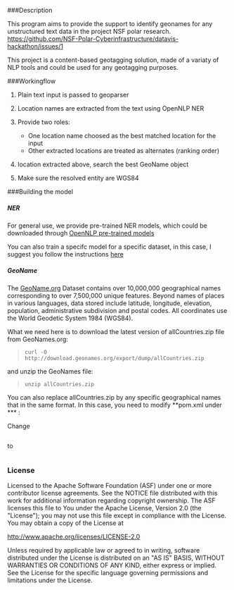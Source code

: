 ###Description

This program aims to provide the support to identify geonames for any unstructured text data in the project NSF polar research. https://github.com/NSF-Polar-Cyberinfrastructure/datavis-hackathon/issues/1

This project is a content-based geotagging solution, made of a variaty of NLP tools and could be used for any geotagging purposes. 

###Workingflow

1. Plain text input is passed to geoparser

2. Location names are extracted from the text using OpenNLP NER

3. Provide two roles: 
	* One location name choosed as the best matched location for the input 
	* Other extracted locations are treated as alternates (ranking order)

4. location extracted above, search the best GeoName object

5. Make sure the resolved entity are WGS84


###Building the model

##### NER
For general use, we provide pre-trained NER models, which could be downloaded through [OpenNLP pre-trained models](http://opennlp.sourceforge.net/models-1.5/)

You can also train a specifc model for a specific dataset, in this case, I suggest you follow the instructions [here](http://opennlp.apache.org/documentation/1.5.3/manual/opennlp.html#tools.namefind.training)

##### GeoName
The [GeoName.org](http://download.geonames.org/export/dump/) Dataset contains over 10,000,000 geographical names corresponding to over 7,500,000 unique features. Beyond names of places in various languages, data stored include latitude, longitude, elevation, population, administrative subdivision and postal codes. All coordinates use the World Geodetic System 1984 (WGS84).

What we need here is to download the latest version of allCountries.zip file from GeoNames.org:
> `curl -O http://download.geonames.org/export/dump/allCountries.zip`

and unzip the GeoNames file:
> `unzip allCountries.zip`

You can also replace allCountries.zip by any specific geographical names that in the same format. In this case, you need to modify **pom.xml under *** :

Change 
```
```
to
```
```

### License
 Licensed to the Apache Software Foundation (ASF) under one or more
 contributor license agreements. See the NOTICE file distributed with
 this work for additional information regarding copyright ownership.
 The ASF licenses this file to You under the Apache License, Version 2.0
 (the "License"); you may not use this file except in compliance with
 the License. You may obtain a copy of the License at

 http://www.apache.org/licenses/LICENSE-2.0

 Unless required by applicable law or agreed to in writing, software
 distributed under the License is distributed on an "AS IS" BASIS,
 WITHOUT WARRANTIES OR CONDITIONS OF ANY KIND, either express or implied.
 See the License for the specific language governing permissions and
 limitations under the License.
